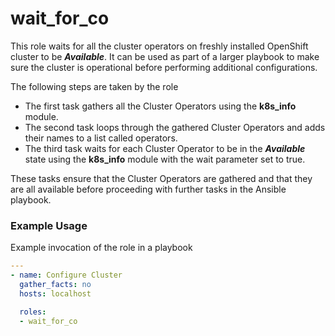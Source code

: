# wait_for_co
This role waits for all the cluster operators on freshly installed OpenShift cluster to be ***Available***. It can be used as part of a larger playbook to make sure the cluster is operational before performing additional configurations.

The following steps are taken by the role

- The first task gathers all the Cluster Operators using the **k8s_info** module.
- The second task loops through the gathered Cluster Operators and adds their names to a list called operators.
- The third task waits for each Cluster Operator to be in the ***Available*** state using the **k8s_info** module with the wait parameter set to true.

These tasks ensure that the Cluster Operators are gathered and that they are all available before proceeding with further tasks in the Ansible playbook.

### Example Usage
Example invocation of the role in a playbook
```yaml
---
- name: Configure Cluster
  gather_facts: no
  hosts: localhost

  roles:
  - wait_for_co
```
